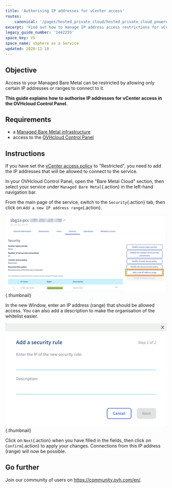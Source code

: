 ```yaml
---
title: 'Authorising IP addresses for vCenter access'
routes:
    canonical: '/pages/hosted_private_cloud/hosted_private_cloud_powered_by_vmware/autoriser_des_ip_a_se_connecter_au_vcenter'
excerpt: 'Find out how to manage IP address access restrictions for vCenter'
legacy_guide_number: '1442255'
space_key: VS
space_name: vSphere as a Service
updated: 2020-11-18
---
```


## Objective

Access to your Managed Bare Metal can be restricted by allowing only certain IP addresses or ranges to connect to it.

**This guide explains how to authorise IP addresses for vCenter access in the OVHcloud Control Panel.**

## Requirements

- a [Managed Bare Metal infrastructure](https://www.ovhcloud.com/en/managed-bare-metal/)
- access to the [OVHcloud Control Panel](https://ca.ovh.com/auth/?action=gotomanager&from=https://www.ovh.com/world/&ovhSubsidiary=we)

## Instructions

If you have set the [vCenter access policy](/pages/bare_metal_cloud/managed_bare_metal/vcenter-modify-access-policy) to "Restricted", you need to add the IP addresses that will be allowed to connect to the service.

In your OVHcloud Control Panel, open the "Bare Metal Cloud" section, then select your service under `Managed Bare Metal`{.action} in the left-hand navigation bar.

From the main page of the service, switch to the `Security`{.action} tab, then click on `Add a new IP address range`{.action}.

![vCenter](images/restrictIP.png){.thumbnail}

In the new Window, enter an IP address (range) that should be allowed access. You can also add a description to make the organisation of the whitelist easier.

![vCenter](images/restrictIP2.JPG){.thumbnail}

Click on `Next`{.action} when you have filled in the fields, then click on `Confirm`{.action} to apply your changes. Connections from this IP address (range) will now be possible.

## Go further

Join our community of users on <https://community.ovh.com/en/>.
